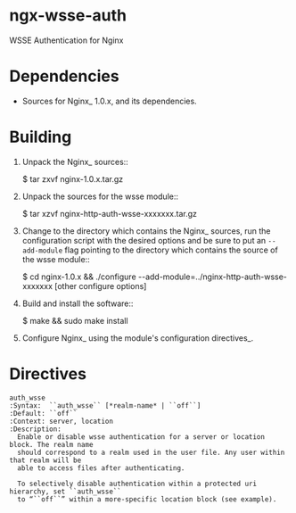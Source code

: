 # ngx-wsse-auth
WSSE Authentication for Nginx

Dependencies
============
* Sources for Nginx_ 1.0.x, and its dependencies.


Building
========

1. Unpack the Nginx_ sources::

    $ tar zxvf nginx-1.0.x.tar.gz

2. Unpack the sources for the wsse module::

    $ tar xzvf nginx-http-auth-wsse-xxxxxxx.tar.gz

3. Change to the directory which contains the Nginx_ sources, run the
   configuration script with the desired options and be sure to put an
   ``--add-module`` flag pointing to the directory which contains the source
   of the wsse module::

    $ cd nginx-1.0.x && ./configure --add-module=../nginx-http-auth-wsse-xxxxxxx  [other configure options]

4. Build and install the software::

    $ make && sudo make install

5. Configure Nginx_ using the module's configuration directives_.

Directives
==========

```
auth_wsse
:Syntax:  ``auth_wsse`` [*realm-name* | ``off``]
:Default: ``off``
:Context: server, location
:Description:
  Enable or disable wsse authentication for a server or location block. The realm name
  should correspond to a realm used in the user file. Any user within that realm will be
  able to access files after authenticating.
  
  To selectively disable authentication within a protected uri hierarchy, set ``auth_wsse`` 
  to “``off``” within a more-specific location block (see example).
```
